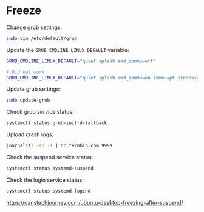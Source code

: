 # Freeze

Change grub settings:
```bash
sudo vim /etc/default/grub
```

Update the `GRUB_CMDLINE_LINUX_DEFAULT` variable:
```bash
GRUB_CMDLINE_LINUX_DEFAULT="quiet splash amd_iommu=off"

# Did not work
GRUB_CMDLINE_LINUX_DEFAULT="quiet splash amd_iommu=on iommu=pt processor.max_cstate=5 rcu_nocbs=0_11"
```

Update grub settings:
```bash
sudo update-grub
```

Check grub service status:
```bash
systemctl status grub-initrd-fallback
```

Upload crash logs:
```bash
journalctl -rb -1 | nc termbin.com 9999
```

Check the suspend service status:
```bash
systemctl status systemd-suspend
```

Check the login service status:
```bash
systemctl status systemd-logind
```

https://danstechjourney.com/ubuntu-desktop-freezing-after-suspend/

